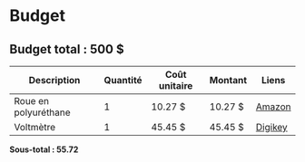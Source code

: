 # Budget
## Budget total : 500 $

| **Description**             | **Quantité** | **Coût unitaire** | **Montant** | **Liens** |
|-----------------------------|--------------|-------------------|-------------|----------|
| Roue en polyuréthane              |1            |10.27 $            | 10.27 $         |[Amazon](https://www.amazon.ca/dp/B00YEKF4KS/)          |
| Voltmètre              |1            |45.45 $            | 45.45 $         |[Digikey]([https://www.amazon.ca/dp/B00YEKF4KS/](https://www.digikey.ca/en/products/detail/m5stack-technology-co-ltd/u087/13545174))          |

**Sous-total : 55.72**
